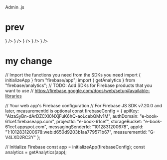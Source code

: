 Admin .js 

# prev
<Routes>
          <Route path="home" element={<Home />} />
          <Route path="all-products" element={<ViewProducts />} />
          <Route path="add-product/:id" element={<AddProduct />} />
          <Route path="orders" element={<Orders />} />
          <Route path="order-details/:id" element={<OrderDetails />} />
</Routes>

# my change
<Routes>
          <Route path="home" element={""} />
          <Route path="all-pdfs" element={""} />
          <Route path="add-pdf/:id" element={""} />
          <Route path="downloads" element={""} />
          <Route path="download-details/:id" element={""} />
</Routes>


// Import the functions you need from the SDKs you need
import { initializeApp } from "firebase/app";
import { getAnalytics } from "firebase/analytics";
// TODO: Add SDKs for Firebase products that you want to use
// https://firebase.google.com/docs/web/setup#available-libraries

// Your web app's Firebase configuration
// For Firebase JS SDK v7.20.0 and later, measurementId is optional
const firebaseConfig = {
  apiKey: "AIzaSyBn-dArDZCXl0NXjFuK6hQ-aoLcebQMv1M",
  authDomain: "e-book-61cef.firebaseapp.com",
  projectId: "e-book-61cef",
  storageBucket: "e-book-61cef.appspot.com",
  messagingSenderId: "1012831200678",
  appId: "1:1012831200678:web:d650d9203b1aa779571b67",
  measurementId: "G-V4LXD2RC3Y"
};

// Initialize Firebase
const app = initializeApp(firebaseConfig);
const analytics = getAnalytics(app);


